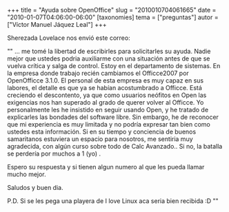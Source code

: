 +++
title = "Ayuda sobre OpenOffice"
slug = "2010010704061665"
date = "2010-01-07T04:06:00-06:00"
[taxonomies]
tema = ["preguntas"]
autor = ["Víctor Manuel Jáquez Leal"]
+++

Sherezada Lovelace nos envió este correo:

"" … me tomé la libertad de escribirles para solicitarles su ayuda.
Nadie mejor que ustedes podria auxiliarme con una situación antes de que
se vuelva crítica y salga de control. Estoy en el departamento de
sistemas. En la empresa donde trabajo recién cambiamos el Officce2007
por OpenOfficce 3.1.0. El personal de esta empresa es muy capaz en sus
labores, el detalle es que ya se habían acostumbrado a Officce. Está
creciendo el descontento, ya que como usuarios neófitos en Open las
exigencias nos han superado al grado de querer volver al Officce. Yo
personalmente les he insistido en seguir usando Open, y he tratado de
explicarles las bondades del software libre. Sin embargo, he de
reconocer que mi experiencia es muy limitada y no podría expresar tan
bien como ustedes esta información. Si en su tiempo y conciencia de
buenos samaritanos estuviera un espacio para nosotros, me sentiria muy
agradecida, con algún curso sobre todo de Calc Avanzado.. Si no, la
batalla se perdería por muchos a 1 (yo) .

Espero su respuesta y si tienen algun numero al que les pueda llamar
mucho mejor.

Saludos y buen dia.

P.D. Si se les pega una playera de I love Linux aca seria bien recibida
:D ""
